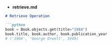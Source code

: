 
- **retrieve.md**
```markdown
# Retrieve Operation

```python
book = Book.objects.get(title="1984")
book.title, book.author, book.publication_year
# ('1984', 'George Orwell', 1949)
